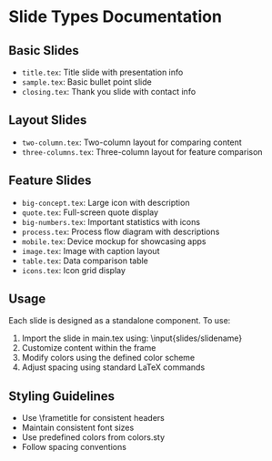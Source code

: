 # Slide Types Documentation

## Basic Slides
- `title.tex`: Title slide with presentation info
- `sample.tex`: Basic bullet point slide
- `closing.tex`: Thank you slide with contact info

## Layout Slides
- `two-column.tex`: Two-column layout for comparing content
- `three-columns.tex`: Three-column layout for feature comparison

## Feature Slides
- `big-concept.tex`: Large icon with description
- `quote.tex`: Full-screen quote display
- `big-numbers.tex`: Important statistics with icons
- `process.tex`: Process flow diagram with descriptions
- `mobile.tex`: Device mockup for showcasing apps
- `image.tex`: Image with caption layout
- `table.tex`: Data comparison table
- `icons.tex`: Icon grid display

## Usage
Each slide is designed as a standalone component. To use:

1. Import the slide in main.tex using: \input{slides/slidename}
2. Customize content within the frame
3. Modify colors using the defined color scheme
4. Adjust spacing using standard LaTeX commands

## Styling Guidelines
- Use \frametitle for consistent headers
- Maintain consistent font sizes
- Use predefined colors from colors.sty
- Follow spacing conventions